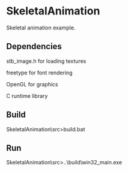# SkeletalAnimation
Skeletal animation example.

## Dependencies
stb_image.h for loading textures

freetype for font rendering

OpenGL for graphics

C runtime library

## Build
SkeletalAnimation\src>build.bat

## Run
SkeletalAnimation\src>..\build\win32_main.exe
